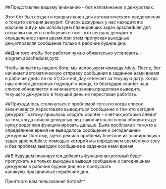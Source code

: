 ##Представляю вашему вниманию - бот напоминание о дежурствах.

Этот бот был создан и предназначен для автоматического уведомления о том,кто сегодня дежурит.
Список дежурных у нас находится в массиве duty,и мы используем планировщик задач apscheduler для отправки нашего сообщения о том - кто сегодня дежурит в определенное нами время,при этом пропуская выходные дни,отправляя сообщение только в рабочие будние дни.

##Для того чтобы бот работал нужно обязательно установить - aiogram,apscheduler,pytz.

Чтобы запустить нашего бота, мы используем команду /duty.
После, бот начинает автоматическую отправку сообщения в заданное нами время в рабочие дни(с пн по пт).Current_day отвечает за текущую дату.
Когда наш список дежурных подходит к концу, то благодаря counter наш список обновляется и начинается заново,продолжая выводить текущего дежурного в текущий день не переставая работать.

##Приходилось столкнуться с проблемой того,что когда список заканчивался,перестовало выводиться сообщение о том кто сегодня дежурит.Поэтому пришлось создать counter - счетчик,который следит за тем, когда список дежурных лиц закончится,он снова обновится до нуля,продолжая функционировать дальше.
Была проблема с тем,что в определнное время не выводилось сообщение о сегодняшнем дежурном.Поэтому, здесь решило проблему timezone из планировщика задач apscheduler,с помощью которой мы определяем временную зону и без проблем выводим сообщение в заданное нами время.

##В будущем планируется добавить функционал,который будет пропускать не только выходные выводя сообщение о сегодняшнем дежурном в рабочие будние дни,но и пропускать каникулы,праздничные нерабочие дни.

Приятного вам пользования ботом!^^
